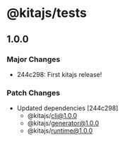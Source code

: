 # @kitajs/tests

## 1.0.0

### Major Changes

- 244c298: First kitajs release!

### Patch Changes

- Updated dependencies [244c298]
  - @kitajs/cli@1.0.0
  - @kitajs/generator@1.0.0
  - @kitajs/runtime@1.0.0
